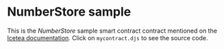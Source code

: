 # NumberStore sample

This is the _NumberStore_ sample smart contract contract mentioned on the [Icetea documentation][guide]. Click on `mycontract.djs` to see the source code.

[guide]: https://docs.icetea.io/guide/

